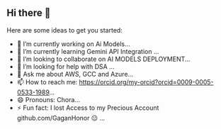 ## Hi there 👋


Here are some ideas to get you started:

- 🔭 I’m currently working on Ai Models...
- 🌱 I’m currently learning Gemini API Integration ...
- 👯 I’m looking to collaborate on AI MODELS DEPLOYMENT...
- 🤔 I’m looking for help with DSA ...
- 💬 Ask me about AWS, GCC and Azure...
- 📫 How to reach me: https://orcid.org/my-orcid?orcid=0009-0005-0533-1989...
- 😄 Pronouns: Chora...
- ⚡ Fun fact: I lost Access to my Precious Account github.com/GaganHonor 😐 ...

